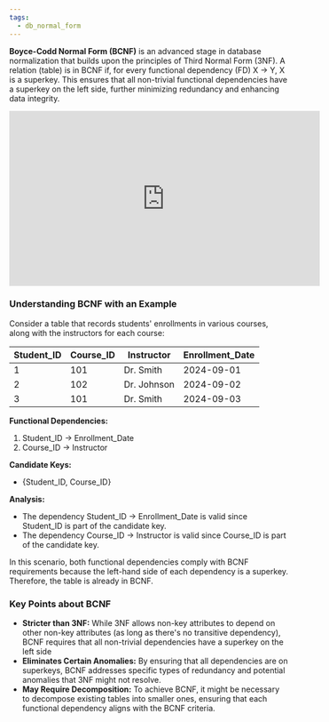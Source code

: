 ```yaml
---
tags:
  - db_normal_form
---
```

**Boyce-Codd Normal Form (BCNF)** is an advanced stage in database normalization that builds upon the principles of Third Normal Form (3NF). A relation (table) is in BCNF if, for every functional dependency (FD) X → Y, X is a superkey. This ensures that all non-trivial functional dependencies have a superkey on the left side, further minimizing redundancy and enhancing data integrity. 


<iframe width="560" height="315" src="https://www.youtube.com/embed/VWnKUKH4tLg?si=rOth8E1REvTPcnF2" title="YouTube video player" frameborder="0" allow="accelerometer; autoplay; clipboard-write; encrypted-media; gyroscope; picture-in-picture; web-share" referrerpolicy="strict-origin-when-cross-origin" allowfullscreen></iframe>


### Understanding BCNF with an Example

Consider a table that records students' enrollments in various courses, along with the instructors for each course:

|Student_ID|Course_ID|Instructor|Enrollment_Date|
|---|---|---|---|
|1|101|Dr. Smith|2024-09-01|
|2|102|Dr. Johnson|2024-09-02|
|3|101|Dr. Smith|2024-09-03|

**Functional Dependencies:**

1. Student_ID → Enrollment_Date
2. Course_ID → Instructor

**Candidate Keys:**

- {Student_ID, Course_ID}

**Analysis:**

- The dependency Student_ID → Enrollment_Date is valid since Student_ID is part of the candidate key.
- The dependency Course_ID → Instructor is valid since Course_ID is part of the candidate key.

In this scenario, both functional dependencies comply with BCNF requirements because the left-hand side of each dependency is a superkey. Therefore, the table is already in BCNF.


### Key Points about BCNF

- **Stricter than 3NF:** While 3NF allows non-key attributes to depend on other non-key attributes (as long as there's no transitive dependency), BCNF requires that all non-trivial dependencies have a superkey on the left side 
- **Eliminates Certain Anomalies:** By ensuring that all dependencies are on superkeys, BCNF addresses specific types of redundancy and potential anomalies that 3NF might not resolve.
- **May Require Decomposition:** To achieve BCNF, it might be necessary to decompose existing tables into smaller ones, ensuring that each functional dependency aligns with the BCNF criteria.